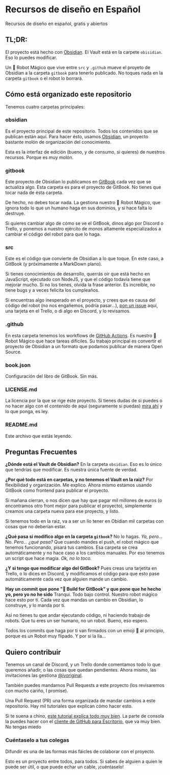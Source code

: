 # Recursos de diseño en Español
Recursos de diseño en español, gratis y abiertos


## TL;DR:

El proyecto está hecho con [Obsidian](https://obsidian.md). El Vault está en la carpete `obisidian`. Eso lo puedes modificar.

Un :robot: Robot Mágico que vive entre `src` y `.github` mueve el proyeto de Obsidian a la carpeta `gitbook` para tenerlo publicado. No toques nada en la carpeta `gitbook` o el robot lo borrará.


## Cómo está organizado este repositorio

Tenemos cuatro carpetas principales:

### obsidian
Es el proyecto principal de este repositorio. Todos los contenidos que se publican están aquí. Para hacer ésto, usamos [Obsidian](https://obsidian.md), un proyecto bastante molón de organización del conocimiento. 

Esta es la interfaz de edición (bueno, y de consumo, si quieres) de nuestros recursos. Porque es muy molón. 

### gitbook
Este proyecto de Obsidian lo publicamos en [GitBook](https://www.gitbook.com) cada vez que se actualiza algo. Esta carpeta es para el proyecto de GitBook. No tienes que tocar nada de ésta carpeta. 

De hecho, no debes tocar nada. La gestiona nuestro :robot: Robot Mágico, que ignora todo lo que un humano haga en sus dominios, y si hace falta lo destruye.

Si quieres cambiar algo de cómo se ve el GitBook, dinos algo por Discord o Trello, y ponemos a nuestro ejército de monos altamente especializados a cambiar el código del robot para que lo haga.

### src
Este es el código que convierte de Obsidian a lo que toque. En este caso, a GitBook (y próximamente a MarkDown plano). 

Si tienes conocimientos de desarrollo, querrás oir que está hecho en JavaScript, ejecutado con NodeJS, y que el código todavía tiene que mejorar mucho.
Si no los tienes, olvida la frase anterior. Es increíble, no tiene bugs y a veces felicita los cumpleaños. 

Si encuentras algo inesperado en el proyecto, y crees que es causa del código del robot (no nos engañemos, podría pasar...), [pon un issue](https://github.com/recursosdisenoes/recursos-diseno-es/issues/new) aquí, una tarjeta en el Trello, o di algo en Discord, y lo revisamos.

### .github
En esta carpeta tenemos los workflows de [GitHub Actions](https://github.com/features/actions). Es nuestro 🤖 Robot Mágico que hace tareas difíciles. Su trabajo principal es convertir el proyecto de Obsidian a un formato que podamos publicar de manera Open Source.

### book.json
Configuración del libro de GitBook. Sin más.

### LICENSE.md
La licencia por la que se rige éste proyecto. Si tienes dudas de si puedes o no hacer algo con el contenido de aquí (seguramente si puedas) [mira ahí](LICENSE.md) y lo que ponga, es ley.

### README.md
Este archivo que estás leyendo. 


## Preguntas Frecuentes
**¿Dónde está el Vault de Obsidian?**
En la carpeta `obsidian`. Eso es lo único que tendrías que modificar. Es nuestra única fuente de verdad.

**¿Por qué todo está en carpetas, y no tenemos el Vault en la raiz?**
Por flexibilidad y organización. 
Me explico. Ahora mismo estamos usando GitBook como frontend para publicar el proyecto.
 
Si mañana cierran, o nos dicen que hay que pagar mil millones de euros (o encontramos otro front mejor para publicar el proyecto), simplemente creamos una carpeta nueva para ese proyecto, y listo.

Si tenemos todo en la raiz, va a ser un lío tener en Obidian mil carpetas con cosas que no deberían estar.  

**¿Qué pasa si modifico algo en la carpeta `gitbook`?**
No lo hagas. 
_Ya, pero..._
No.
_Pero... ¿qué pasa?_
Que cuando mandes el push, el robot mágico que tenemos funcionando, pisará tus cambios. Esa carpeta se crea automáticamente y no hace caso a los cambios manuales. Por eso tenemos un script que hace magia.
_Ok, no lo toco._

**¿Y si tengo que modificar algo del GitBook?**
Pues creas una tarjetita en Trello, o lo dices en Discord, y modificamos el código para que esto pase automáticamente cada vez que alguien mande un cambio.

**Hay un commit que pone ":robot: Build for GitBook" y que pone que he hecho yo, pero yo no he sido**
Tranqui. Todo bajo control.
Nuestro robot mágico hace esto por tí. Cada vez que mandas un cambio en Obsidian, lo construye, y lo manda por tí. 

Así no tienes tu que andar ejecutando código, ni haciendo trabajo de robots. Que tu eres un ser humano, no un robot. Bueno, eso espero.

Todos los commits que haga por ti van firmados con un emoji :robot: al principio, porque es un Robot muy flipado. Y por si la lía...


## Quiero contribuir
Tenemos un canal de Discord, y un Trello donde comentamos todo lo que queremos añadir, o las cosas que quedan pendientes. Ahora mismo, las invitaciones las gestiona [@ivoriginal](https://twitter.com/ivoriginal).

También puedes mandarnos Pull Requests a este proyecto (los revisaremos con mucho cariño, I promise). 

Una Pull Request (PR) una forma organizada de mandar cambios a este repositorio. Hay mil tutoriales que explican cómo hacer esto. 

Si te suena a chino, [este tutorial explica todo muy bien](https://www.freecodecamp.org/espanol/news/como-hacer-tu-primer-pull-request-en-github/). La parte de consola la puedes hacer con el [cliente de GitHub para Escritorio](), que va muy bien. No tengas miedo

### Cuéntaselo a tus colegas
Difundir es una de las formas más fáicles de colaborar con el proyecto.

Esto es un proyecto entre todos, para todos. Si sabes de alguien a quien le puede ser útil, o que puede echar un cable, ¡cuéntaselo!
